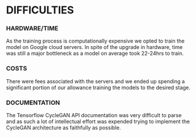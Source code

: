 # DIFFICULTIES


### HARDWARE/TIME
As the training process is computationally expensive we opted to train the model 
on Google cloud servers. In spite of the upgrade in hardware, time was still
a major bottleneck as a model on average took 22-24hrs to train.

### COSTS
There were fees associated with the servers and we ended up spending a significant 
portion of our allowance training the models to the desired stage.

### DOCUMENTATION
The Tensorflow CycleGAN API documentation was very difficult to parse and as such
a lot of intellectual effort was expended trying to implement the CycleGAN 
architecture as faithfully as possible.
